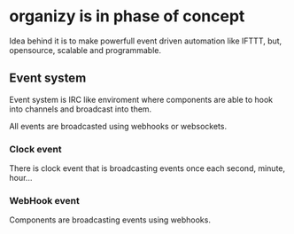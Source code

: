 # organizy is in phase of concept

Idea behind it is to make powerfull event driven automation like IFTTT, but, opensource, scalable and programmable. 

## Event system

Event system is IRC like enviroment where components are able to hook into channels and broadcast into them. 

All events are broadcasted using webhooks or websockets. 

### Clock event

There is clock event that is broadcasting events once each second, minute, hour... 

### WebHook event

Components are broadcasting events using webhooks. 

